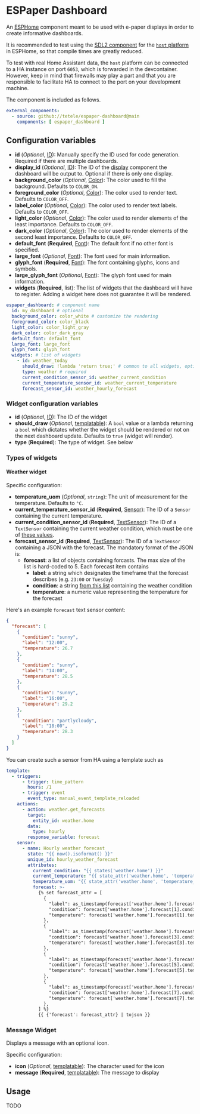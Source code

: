 # ESPaper Dashboard

An [ESPHome](http://esphome.io) component meant to be used with e-paper displays in order to create informative dashboards.

It is recommended to test using the [SDL2 component](https://esphome.io/components/display/sdl/#sdl) for the [`host` platform](https://esphome.io/components/host/) in ESPHome, so that compile times are greatly reduced.

To test with real Home Assistant data, the `host` platform can be connected to a HA instance on port `6053`, which is forwarded in the devcontainer. However, keep in mind that firewalls may play a part and that you are responsible to facilitate HA to connect to the port on your development machine.

The component is included as follows.

```yaml
external_components:
  - source: github://tetele/espaper-dashboard@main
    components: [ espaper_dashboard ]
```

## Configuration variables

- **id** (*Optional*, [ID](https://www.esphome.io/guides/configuration-types#config-id)): Manually specify the ID used for code generation. Required if there are multiple dashboards.
- **display_id** (*Optional*, [ID](https://www.esphome.io/guides/configuration-types#config-id)): The ID of the [display](https://www.esphome.io/components/display) component the dashboard will be output to. Optional if there is only one display.
- **background_color** (*Optional*, [Color](https://www.esphome.io/components/display/#color)): The color used to fill the background. Defaults to `COLOR_ON`.
- **foreground_color** (*Optional*, [Color](https://www.esphome.io/components/display/#color)): The color used to render text. Defaults to `COLOR_OFF`.
- **label_color** (*Optional*, [Color](https://www.esphome.io/components/display/#color)): The color used to render text labels. Defaults to `COLOR_OFF`.
- **light_color** (*Optional*, [Color](https://www.esphome.io/components/display/#color)): The color used to render elements of the least importance. Defaults to `COLOR_OFF`.
- **dark_color** (*Optional*, [Color](https://www.esphome.io/components/display/#color)): The color used to render elements of the second least importance. Defaults to `COLOR_OFF`.
- **default_font** (**Required**, [Font](https://www.esphome.io/components/font/)): The default font if no other font is specified.
- **large_font** (*Optional*, [Font](https://www.esphome.io/components/font/)): The font used for main information.
- **glyph_font** (**Required**, [Font](https://www.esphome.io/components/font/)): The font containing glyphs, icons and symbols.
- **large_glyph_font** (*Optional*, [Font](https://www.esphome.io/components/font/)): The glyph font used for main information.
- **widgets** (**Required**, list): The list of widgets that the dashboard will have to register. Adding a widget here does not guarantee it will be rendered.

```yaml
espaper_dashboard: # component name
  id: my_dashboard # optional
  background_color: color_white # customize the rendering
  foreground_color: color_black
  light_color: color_light_gray
  dark_color: color_dark_gray
  default_font: default_font
  large_font: large_font
  glyph_font: glyph_font
  widgets: # list of widgets
    - id: weather_today
      should_draw: !lambda 'return true;' # common to all widgets, optional, defaults to true
      type: weather # required
      current_condition_sensor_id: weather_current_condition
      current_temperature_sensor_id: weather_current_temperature
      forecast_sensor_id: weather_hourly_forecast
```

### Widget configuration variables

- **id** (*Optional*, [ID](https://www.esphome.io/guides/configuration-types#config-id)): The ID of the widget
- **should_draw** (*Optional*, [templatable](https://esphome.io/automations/templates#config-templatable)): A `bool` value or a lambda returning a `bool` which dictates whether the widget should be rendered or not on the next dashboard update. Defaults to `true` (widget will render).
- **type** (**Required**): The type of widget. See below

### Types of widgets

#### Weather widget

Specific configuration:

- **temperature_uom** (*Optional*, `string`): The unit of measurement for the temperature. Defaults to `°C`.
- **current_temperature_sensor_id** (**Required**, [Sensor](https://esphome.io/components/sensor/)): The ID of a `Sensor` containing the current temperature.
- **current_condition_sensor_id** (**Required**, [TextSensor](https://esphome.io/components/text_sensor)): The ID of a `TextSensor` containing the current weather condition, which must be one of [these values](https://developers.home-assistant.io/docs/core/entity/weather#recommended-values-for-state-and-condition).
- **forecast_sensor_id** (**Required**, [TextSensor](https://esphome.io/components/text_sensor)): The ID of a `TextSensor` containing a JSON with the forecast. The mandatory format of the JSON is:
  - **forecast**: a list of objects containing forcasts. The max size of the list is hard-coded to 5. Each forecast item contains
    - **label**: a string which designates the timeframe that the forecast describes (e.g. `23:00` or `Tuesday`)
    - **condition**: a string [from this list](https://developers.home-assistant.io/docs/core/entity/weather#recommended-values-for-state-and-condition) containing the weather condition
    - **temperature**: a numeric value representing the temperature for the forecast

Here's an example `forecast` text sensor content:

```json
{
  "forecast": [
    {
      "condition": "sunny",
      "label": "12:00",
      "temperature": 26.7
    },
    {
      "condition": "sunny",
      "label": "14:00",
      "temperature": 28.5
    },
    {
      "condition": "sunny",
      "label": "16:00",
      "temperature": 29.2
    },
    {
      "condition": "partlycloudy",
      "label": "18:00",
      "temperature": 28.3
    }
  ]
}
```

You can create such a sensor from HA using a template such as

```yaml
template:
  - triggers:
      - trigger: time_pattern
        hours: /1
      - trigger: event
        event_type: manual_event_template_reloaded
    actions:
      - action: weather.get_forecasts
        target:
          entity_id: weather.home
        data:
          type: hourly
        response_variable: forecast
    sensor:
      - name: Hourly weather forecast
        state: "{{ now().isoformat() }}"
        unique_id: hourly_weather_forecast
        attributes:
          current_condition: "{{ states('weather.home') }}"
          current_temperature: "{{ state_attr('weather.home', 'temperature') }}"
          temperature_uom: "{{ state_attr('weather.home', 'temperature_unit') }}"
          forecast: >-
            {% set forecast_attr = [
              {
                "label": as_timestamp(forecast['weather.home'].forecast[1].datetime) | timestamp_custom("%H:00"),
                "condition": forecast['weather.home'].forecast[1].condition,
                "temperature": forecast['weather.home'].forecast[1].temperature,
              },
              {
                "label": as_timestamp(forecast['weather.home'].forecast[3].datetime) | timestamp_custom("%H:00"),
                "condition": forecast['weather.home'].forecast[3].condition,
                "temperature": forecast['weather.home'].forecast[3].temperature,
              },
              {
                "label": as_timestamp(forecast['weather.home'].forecast[5].datetime) | timestamp_custom("%H:00"),
                "condition": forecast['weather.home'].forecast[5].condition,
                "temperature": forecast['weather.home'].forecast[5].temperature,
              },
              {
                "label": as_timestamp(forecast['weather.home'].forecast[7].datetime) | timestamp_custom("%H:00"),
                "condition": forecast['weather.home'].forecast[7].condition,
                "temperature": forecast['weather.home'].forecast[7].temperature,
              },
            ] %}
            {{ {'forecast': forecast_attr} | tojson }}
```

### Message Widget

Displays a message with an optional icon.

Specific configuration:

- **icon** (*Optional*, [templatable](https://esphome.io/automations/templates#config-templatable)): The character used for the icon
- **message** (**Required**, [templatable](https://esphome.io/automations/templates#config-templatable)): The message to display


## Usage

TODO
